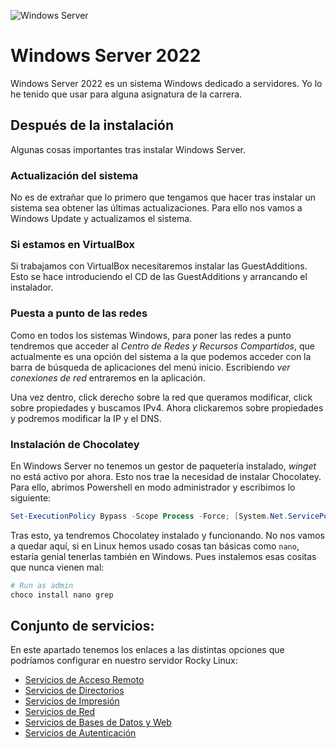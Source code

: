 ![Windows Server](https://img.shields.io/badge/Windows%20Server-0078D6?style=for-the-badge&logo=windows&logoColor=white)

# Windows Server 2022

Windows Server 2022 es un sistema Windows dedicado a servidores. Yo lo he tenido que usar para alguna asignatura de la carrera.

## Después de la instalación

Algunas cosas importantes tras instalar Windows Server.

### Actualización del sistema

No es de extrañar que lo primero que tengamos que hacer tras instalar un sistema sea obtener las últimas actualizaciones. Para ello nos vamos a Windows Update y actualizamos el sistema.

### Si estamos en VirtualBox

Si trabajamos con VirtualBox necesitaremos instalar las GuestAdditions. Esto se hace introduciendo el CD de las GuestAdditions y arrancando el instalador.

### Puesta a punto de las redes

Como en todos los sistemas Windows, para poner las redes a punto tendremos que acceder al _Centro de Redes y Recursos Compartidos_, que actualmente es una opción del sistema a la que podemos acceder con la barra de búsqueda de aplicaciones del menú inicio. Escribiendo _ver conexiones de red_ entraremos en la aplicación.

Una vez dentro, click derecho sobre la red que queramos modificar, click sobre propiedades y buscamos IPv4. Ahora clickaremos sobre propiedades y podremos modificar la IP y el DNS.

### Instalación de Chocolatey

En Windows Server no tenemos un gestor de paquetería instalado, _winget_ no está activo por ahora. Esto nos trae la necesidad de instalar Chocolatey.
Para ello, abrimos Powershell en modo administrador y escribimos lo siguiente:

```powershell
Set-ExecutionPolicy Bypass -Scope Process -Force; [System.Net.ServicePointManager]::SecurityProtocol = [System.Net.ServicePointManager]::SecurityProtocol -bor 3072; iex ((New-Object System.Net.WebClient).DownloadString('https://community.chocolatey.org/install.ps1'))
```

Tras esto, ya tendremos Chocolatey instalado y funcionando. No nos vamos a quedar aquí, si en Linux hemos usado cosas tan básicas como ```nano```, estaría genial tenerlas también en Windows. Pues instalemos esas cositas que nunca vienen mal:

```powershell
# Run as admin
choco install nano grep
```

## Conjunto de servicios:

En este apartado tenemos los enlaces a las distintas opciones que podríamos configurar en nuestro servidor Rocky Linux:

- [Servicios de Acceso Remoto](RemoteServices.md)
- [Servicios de Directorios](DirectoryServices.md)
- [Servicios de Impresión](PrintServices.md)
- [Servicios de Red](NetworkingServices.md)
- [Servicios de Bases de Datos y Web](WebAndDatabaseServices.md)
- [Servicios de Autenticación](AuthenticationServices.md)
